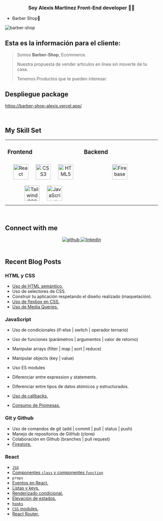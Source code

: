### **<div align="center">Soy Alexis Martinez Front-End developer 👨‍💻</div>**  
  

- Barber Shop🛒  
  

![barber-shop](https://res.cloudinary.com/dbj54ld99/image/upload/v1676158363/logoBarberNegro_mkck9a.svg)  
  

## Esta es la información para el cliente:

> Somos **Barber-Shop**, Ecommerce.
>
> Nuestra propuesta de vender articulos en linea sin moverte de tu casa.
>
> Tenemos Productos que te pueden interesar.  
  

## Despliegue package

https://barber-shop-alexis.vercel.app/  
  

<br/>  


## My Skill Set  
<table><tr><td valign="top" width="50%">



### Frontend  
<div align="center">  
<a href="https://reactjs.org/" target="_blank"><img style="margin: 10px" src="https://profilinator.rishav.dev/skills-assets/react-original-wordmark.svg" alt="React" height="50" /></a>  
<a href="https://www.w3schools.com/css/" target="_blank"><img style="margin: 10px" src="https://profilinator.rishav.dev/skills-assets/css3-original-wordmark.svg" alt="CSS3" height="50" /></a>  
<a href="https://en.wikipedia.org/wiki/HTML5" target="_blank"><img style="margin: 10px" src="https://profilinator.rishav.dev/skills-assets/html5-original-wordmark.svg" alt="HTML5" height="50" /></a>  
<a href="https://www.tailwindcss.com/" target="_blank"><img style="margin: 10px" src="https://profilinator.rishav.dev/skills-assets/tailwindcss.svg" alt="Tailwind CSS" height="50" /></a>  
<a href="https://www.javascript.com/" target="_blank"><img style="margin: 10px" src="https://profilinator.rishav.dev/skills-assets/javascript-original.svg" alt="JavaScript" height="50" /></a>  
</div>

</td><td valign="top" width="50%">



### Backend  
<div align="center">  
<a href="https://firebase.google.com/" target="_blank"><img style="margin: 10px" src="https://profilinator.rishav.dev/skills-assets/firebase.png" alt="Firebase" height="50" /></a>  
</div>

</td></tr></table>  

<br/>  


## Connect with me  
<div align="center">
<a href="https://github.com/AlexisMartinez98" target="_blank">
<img src=https://img.shields.io/badge/github-%2324292e.svg?&style=for-the-badge&logo=github&logoColor=white alt=github style="margin-bottom: 5px;" />
</a>
<a href="https://linkedin.com/in/alexis-martinez-754313236" target="_blank">
<img src=https://img.shields.io/badge/linkedin-%231E77B5.svg?&style=for-the-badge&logo=linkedin&logoColor=white alt=linkedin style="margin-bottom: 5px;" />
</a>  
</div>  
  

<br/>  


## Recent Blog Posts  
### HTML y CSS

- [Uso de HTML semántico.](https://developer.mozilla.org/en-US/docs/Glossary/Semantics#Semantics_in_HTML)
- Uso de selectores de CSS.
- Construir tu aplicación respetando el diseño realizado (maquetación).
- [Uso de flexbox en CSS.](https://css-tricks.com/snippets/css/a-guide-to-flexbox/)
- [Uso de Media Queries.](https://developer.mozilla.org/es/docs/CSS/Media_queries)

### JavaScript

- Uso de condicionales (if-else | switch | operador ternario)
- Uso de funciones (parámetros | argumentos | valor de retorno)
- Manipular arrays (filter | map | sort | reduce)
- Manipular objects (key | value)
- Uso ES modules

- Diferenciar entre expression y statements.
- Diferenciar entre tipos de datos atómicos y estructurados.
- [Uso de callbacks.](https://developer.mozilla.org/es/docs/Glossary/Callback_function)
- [Consumo de Promesas.](https://scotch.io/tutorials/javascript-promises-for-dummies#toc-consuming-promises)

### Git y Github

- Uso de comandos de git (add | commit | pull | status | push)
- Manejo de repositorios de GitHub (clone)
- Colaboración en Github (branches | pull request)
- [Firestore.](https://firebase.google.com/docs/firestore)

### React

- [`JSX`](https://es.reactjs.org/docs/introducing-jsx.html)
- [Componentes `class` y componentes `function`](https://es.reactjs.org/docs/components-and-props.html#function-and-class-components)
- `props`
- [Eventos en React.](https://es.reactjs.org/docs/handling-events.html)
- [Listas y keys.](https://es.reactjs.org/docs/lists-and-keys.html)
- [Renderizado condicional.](https://es.reactjs.org/docs/conditional-rendering.html)
- [Elevación de estados.](https://es.reactjs.org/docs/lifting-state-up.html)
- [`hooks`](https://es.reactjs.org/docs/hooks-intro.html)
- [`CSS` modules.](https://create-react-app.dev/docs/adding-a-css-modules-stylesheet)
- [React Router.](https://reacttraining.com/react-router/web)
